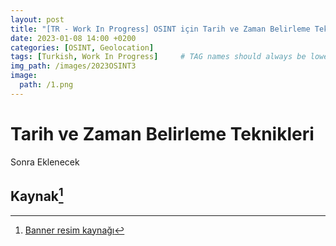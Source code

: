 ```yaml
---
layout: post
title: "[TR - Work In Progress] OSINT için Tarih ve Zaman Belirleme Teknikleri – Chronolocation - 3"
date: 2023-01-08 14:00 +0200
categories: [OSINT, Geolocation]
tags: [Turkish, Work In Progress]     # TAG names should always be lowercase
img_path: /images/2023OSINT3
image:
  path: /1.png
---
```


# Tarih ve Zaman Belirleme Teknikleri

Sonra Eklenecek

## Kaynak[^1]

[^1]: [Banner resim kaynağı](https://www.space.fm/astronomy/earthmoonsun/shadowstick.html)
